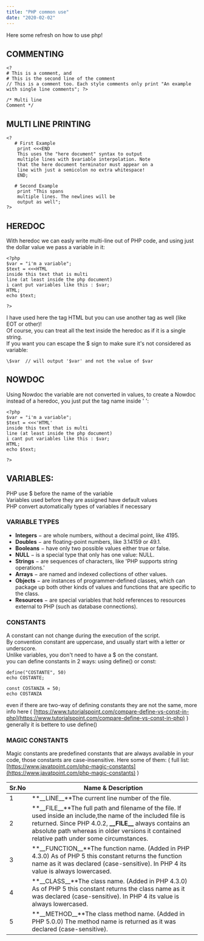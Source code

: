 ```yaml
---
title: "PHP common use"
date: "2020-02-02"
---
```


Here some refresh on how to use php!

## COMMENTING

```
<?    
# This is a comment, and    
# This is the second line of the comment        
// This is a comment too. Each style comments only print "An example with single line comments"; ?> 

/* Multi line
Comment */
```

## MULTI LINE PRINTING

```
<?
   # First Example
    print <<<END
    This uses the "here document" syntax to output
    multiple lines with $variable interpolation. Note
    that the here document terminator must appear on a
    line with just a semicolon no extra whitespace!
    END;

   # Second Example
    print "This spans
    multiple lines. The newlines will be
    output as well";
?> 
```

## HEREDOC

With heredoc we can easly write multi-line out of PHP code, and using just the dollar value we pass a variable in it:

```
<?php
$var = "i'm a variable";
$text = <<<HTML
inside this text that is multi
line (at least inside the php document)
i cant put variables like this : $var;
HTML; 
echo $text;

?> 
```

I have used here the tag HTML but you can use another tag as well (like EOT or other)!  
Of course, you can treat all the text inside the heredoc as if it is a single string.  
If you want you can escape the $ sign to make sure it's not considered as variable:

```
\$var  // will output '$var' and not the value of $var
```

## NOWDOC

Using Nowdoc the variable are not converted in values, to create a Nowdoc instead of a heredoc, you just put the tag name inside ' ':

```
<?php
$var = "i'm a variable";
$text = <<<'HTML'
inside this text that is multi
line (at least inside the php document)
i cant put variables like this : $var;
HTML; 
echo $text;

?>  
```

## VARIABLES:

PHP use $ before the name of the variable  
Variables used before they are assigned have default values  
PHP convert automatically types of variables if necessary

### VARIABLE TYPES

- **Integers** − are whole numbers, without a decimal point, like 4195.
- **Doubles** − are floating-point numbers, like 3.14159 or 49.1.
- **Booleans** − have only two possible values either true or false.
- **NULL** − is a special type that only has one value: NULL.
- **Strings** − are sequences of characters, like 'PHP supports string operations.'
- **Arrays** − are named and indexed collections of other values.
- **Objects** − are instances of programmer-defined classes, which can package up both other kinds of values and functions that are specific to the class.
- **Resources** − are special variables that hold references to resources external to PHP (such as database connections).

### CONSTANTS

A constant can not change during the execution of the script.  
By convention constant are uppercase, and usually start with a letter or underscore.  
Unlike variables, you don't need to have a $ on the constant.  
you can define constants in 2 ways: using define() or const:

```
define("COSTANTE", 50)
echo COSTANTE;

const COSTANZA = 50;
echo COSTANZA
```

even if there are two-way of defining constants they are not the same, more info here ( [https://www.tutorialspoint.com/compare-define-vs-const-in-php](https://www.tutorialspoint.com/compare-define-vs-const-in-php) ) generally it is bettere to use define()

### MAGIC CONSTANTS

Magic constants are predefined constants that are always available in your code, those constants are case-insensitive. Here some of them: ( full list: [https://www.javatpoint.com/php-magic-constants](https://www.javatpoint.com/php-magic-constants) )

| Sr.No | Name & Description |
| --- | --- |
| 1 | **\_\_LINE\_\_**The current line number of the file. |
| 2 | **\_\_FILE\_\_**The full path and filename of the file. If used inside an include,the name of the included file is returned. Since PHP 4.0.2, **\_\_FILE\_\_** always contains an absolute path whereas in older versions it contained relative path under some circumstances. |
| 3 | **\_\_FUNCTION\_\_**The function name. (Added in PHP 4.3.0) As of PHP 5 this constant returns the function name as it was declared (case-sensitive). In PHP 4 its value is always lowercased. |
| 4 | **\_\_CLASS\_\_**The class name. (Added in PHP 4.3.0) As of PHP 5 this constant returns the class name as it was declared (case-sensitive). In PHP 4 its value is always lowercased. |
| 5 | **\_\_METHOD\_\_**The class method name. (Added in PHP 5.0.0) The method name is returned as it was declared (case-sensitive). |
